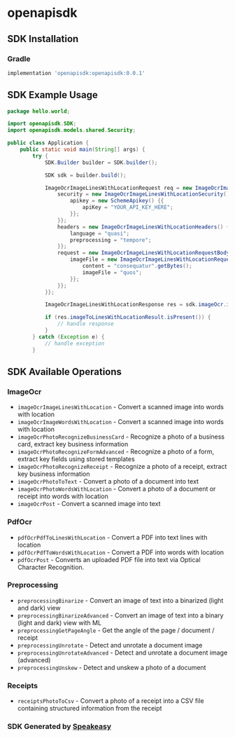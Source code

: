 # openapisdk

<!-- Start SDK Installation -->
## SDK Installation

### Gradle

```groovy
implementation 'openapisdk:openapisdk:0.0.1'
```
<!-- End SDK Installation -->

## SDK Example Usage
<!-- Start SDK Example Usage -->
```java
package hello.world;

import openapisdk.SDK;
import openapisdk.models.shared.Security;

public class Application {
    public static void main(String[] args) {
        try {
            SDK.Builder builder = SDK.builder();

            SDK sdk = builder.build();

            ImageOcrImageLinesWithLocationRequest req = new ImageOcrImageLinesWithLocationRequest() {{
                security = new ImageOcrImageLinesWithLocationSecurity() {{
                    apikey = new SchemeApikey() {{
                        apiKey = "YOUR_API_KEY_HERE";
                    }};
                }};
                headers = new ImageOcrImageLinesWithLocationHeaders() {{
                    language = "quasi";
                    preprocessing = "tempore";
                }};
                request = new ImageOcrImageLinesWithLocationRequestBody() {{
                    imageFile = new ImageOcrImageLinesWithLocationRequestBodyImageFile() {{
                        content = "consequatur".getBytes();
                        imageFile = "quos";
                    }};
                }};
            }};

            ImageOcrImageLinesWithLocationResponse res = sdk.imageOcr.imageOcrImageLinesWithLocation(req);

            if (res.imageToLinesWithLocationResult.isPresent()) {
                // handle response
            }
        } catch (Exception e) {
            // handle exception
        }
```
<!-- End SDK Example Usage -->

<!-- Start SDK Available Operations -->
## SDK Available Operations

### ImageOcr

* `imageOcrImageLinesWithLocation` - Convert a scanned image into words with location
* `imageOcrImageWordsWithLocation` - Convert a scanned image into words with location
* `imageOcrPhotoRecognizeBusinessCard` - Recognize a photo of a business card, extract key business information
* `imageOcrPhotoRecognizeFormAdvanced` - Recognize a photo of a form, extract key fields using stored templates
* `imageOcrPhotoRecognizeReceipt` - Recognize a photo of a receipt, extract key business information
* `imageOcrPhotoToText` - Convert a photo of a document into text
* `imageOcrPhotoWordsWithLocation` - Convert a photo of a document or receipt into words with location
* `imageOcrPost` - Convert a scanned image into text

### PdfOcr

* `pdfOcrPdfToLinesWithLocation` - Convert a PDF into text lines with location
* `pdfOcrPdfToWordsWithLocation` - Convert a PDF into words with location
* `pdfOcrPost` - Converts an uploaded PDF file into text via Optical Character Recognition.

### Preprocessing

* `preprocessingBinarize` - Convert an image of text into a binarized (light and dark) view
* `preprocessingBinarizeAdvanced` - Convert an image of text into a binary (light and dark) view with ML
* `preprocessingGetPageAngle` - Get the angle of the page / document / receipt
* `preprocessingUnrotate` - Detect and unrotate a document image
* `preprocessingUnrotateAdvanced` - Detect and unrotate a document image (advanced)
* `preprocessingUnskew` - Detect and unskew a photo of a document

### Receipts

* `receiptsPhotoToCsv` - Convert a photo of a receipt into a CSV file containing structured information from the receipt

<!-- End SDK Available Operations -->

### SDK Generated by [Speakeasy](https://docs.speakeasyapi.dev/docs/using-speakeasy/client-sdks)
